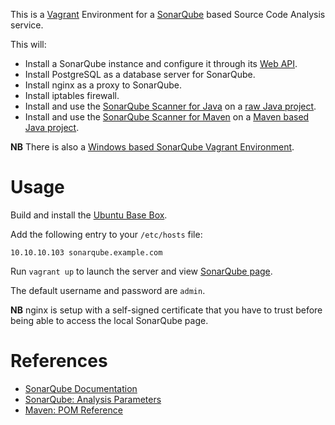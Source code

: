 This is a [Vagrant](https://www.vagrantup.com/) Environment for a [SonarQube](http://www.sonarqube.org) based Source Code Analysis service.

This will:

* Install a SonarQube instance and configure it through its [Web API](http://docs.sonarqube.org/display/DEV/Web+API).
* Install PostgreSQL as a database server for SonarQube.
* Install nginx as a proxy to SonarQube.
* Install iptables firewall.
* Install and use the [SonarQube Scanner for Java](http://docs.sonarqube.org/display/SCAN/Analyzing+with+SonarQube+Scanner) on a [raw Java project](https://github.com/rgl/test-ssl-connection).
* Install and use the [SonarQube Scanner for Maven](http://docs.sonarqube.org/display/SCAN/Analyzing+with+SonarQube+Scanner+for+Maven) on a [Maven based Java project](https://github.com/SonarSource/sonar-examples/tree/master/projects/languages/java/maven/java-maven-simple).

**NB** There is also a [Windows based SonarQube Vagrant Environment](https://github.com/rgl/sonarqube-windows-vagrant).


# Usage

Build and install the [Ubuntu Base Box](https://github.com/rgl/ubuntu-vagrant).

Add the following entry to your `/etc/hosts` file:

```
10.10.10.103 sonarqube.example.com
``` 

Run `vagrant up` to launch the server and view [SonarQube page](https://sonarqube.example.com).

The default username and password are `admin`.

**NB** nginx is setup with a self-signed certificate that you have to trust before being able to access the local SonarQube page.


# References

* [SonarQube Documentation](http://docs.sonarqube.org/display/SONAR/Documentation)
* [SonarQube: Analysis Parameters](http://docs.sonarqube.org/display/SONAR/Analysis+Parameters)
* [Maven: POM Reference](https://maven.apache.org/pom.html)
